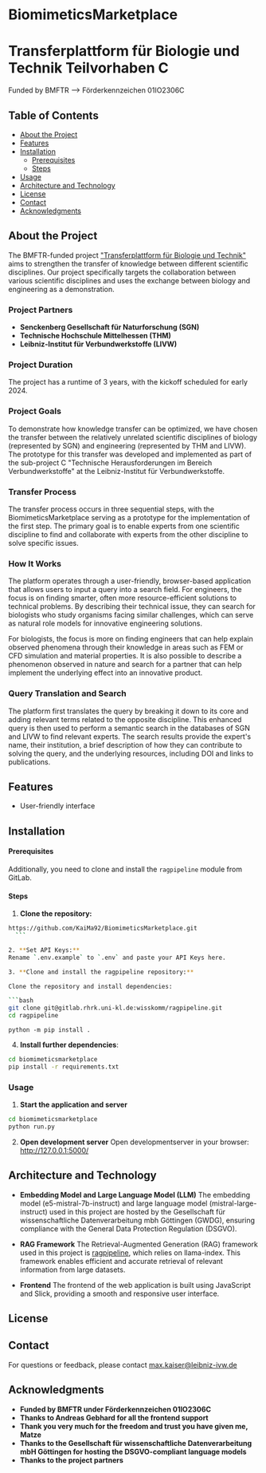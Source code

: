 # BiomimeticsMarketplace
# Transferplattform für Biologie und Technik Teilvorhaben C

Funded by BMFTR --> Förderkennzeichen 01IO2306C

## Table of Contents

- [About the Project](#about-the-project)
- [Features](#features)
- [Installation](#installation)
  - [Prerequisites](#prerequisites)
  - [Steps](#steps)
- [Usage](#usage)
- [Architecture and Technology](#architecture-and-technology)
- [License](#license)
- [Contact](#contact)
- [Acknowledgments](#acknowledgments)

## About the Project

The BMFTR-funded project ["Transferplattform für Biologie und Technik"](https://www.transferwerkstatt.de/vorhaben/2023/transferplattform)  aims to strengthen the transfer of knowledge between different scientific disciplines. Our project specifically targets the collaboration between various scientific disciplines and uses the exchange between biology and engineering as a demonstration.

### Project Partners

- **Senckenberg Gesellschaft für Naturforschung (SGN)**
- **Technische Hochschule Mittelhessen (THM)**
- **Leibniz-Institut für Verbundwerkstoffe (LIVW)**

### Project Duration

The project has a runtime of 3 years, with the kickoff scheduled for early 2024.

### Project Goals

To demonstrate how knowledge transfer can be optimized, we have chosen the transfer between the relatively unrelated scientific disciplines of biology (represented by SGN) and engineering (represented by THM and LIVW). The prototype for this transfer was developed and implemented as part of the sub-project C "Technische Herausforderungen im Bereich Verbundwerkstoffe" at the Leibniz-Institut für Verbundwerkstoffe.

### Transfer Process

The transfer process occurs in three sequential steps, with the BiomimeticsMarketplace serving as a prototype for the implementation of the first step. The primary goal is to enable experts from one scientific discipline to find and collaborate with experts from the other discipline to solve specific issues.

### How It Works

The platform operates through a user-friendly, browser-based application that allows users to input a query into a search field. For engineers, the focus is on finding smarter, often more resource-efficient solutions to technical problems. By describing their technical issue, they can search for biologists who study organisms facing similar challenges, which can serve as natural role models for innovative engineering solutions.

For biologists, the focus is more on finding engineers that can help explain observed phenomena through their knowledge in areas such as FEM or CFD simulation and material properties. It is also possible to describe a phenomenon observed in nature and search for a partner that can help implement the underlying effect into an innovative product.

### Query Translation and Search

The platform first translates the query by breaking it down to its core and adding relevant terms related to the opposite discipline. This enhanced query is then used to perform a semantic search in the databases of SGN and LIVW to find relevant experts. The search results provide the expert's name, their institution, a brief description of how they can contribute to solving the query, and the underlying resources, including DOI and links to publications.

## Features

- User-friendly interface

## Installation

#### Prerequisites

Additionally, you need to clone and install the `ragpipeline` module from GitLab.

#### Steps

1. **Clone the repository:**
  ```bash
  https://github.com/KaiMa92/BiomimeticsMarketplace.git
    ```

2. **Set API Keys:**
Rename `.env.example` to `.env` and paste your API Keys here.

3. **Clone and install the ragpipeline repository:**

Clone the repository and install dependencies:

```bash
git clone git@gitlab.rhrk.uni-kl.de:wisskomm/ragpipeline.git
cd ragpipeline
```
```
python -m pip install .
```
4. **Install further dependencies**:

```bash
cd biomimeticsmarketplace
pip install -r requirements.txt
```

### Usage

1. **Start the application and server**
```bash
cd biomimeticsmarketplace
python run.py
```
2. **Open development server**
Open developmentserver in your browser: http://127.0.0.1:5000/

## Architecture and Technology

- **Embedding Model and Large Language Model (LLM)**
The embedding model (e5-mistral-7b-instruct) and large language model (mistral-large-instruct) used in this project are hosted by the Gesellschaft für wissenschaftliche Datenverarbeitung mbh Göttingen (GWDG), ensuring compliance with the General Data Protection Regulation (DSGVO).

- **RAG Framework**
The Retrieval-Augmented Generation (RAG) framework used in this project is [ragpipeline](https://gitlab.rhrk.uni-kl.de/wisskomm/ragpipeline), which relies on llama-index. This framework enables efficient and accurate retrieval of relevant information from large datasets.

- **Frontend**
The frontend of the web application is built using JavaScript and Slick, providing a smooth and responsive user interface.

## License

## Contact

For questions or feedback, please contact max.kaiser@leibniz-ivw.de

## Acknowledgments

- **Funded by BMFTR under Förderkennzeichen 01IO2306C**
- **Thanks to Andreas Gebhard for all the frontend support**
- **Thank you very much for the freedom and trust you have given me, Matze**
- **Thanks to the Gesellschaft für wissenschaftliche Datenverarbeitung mbH Göttingen for hosting the DSGVO-compliant language models**
- **Thanks to the project partners**